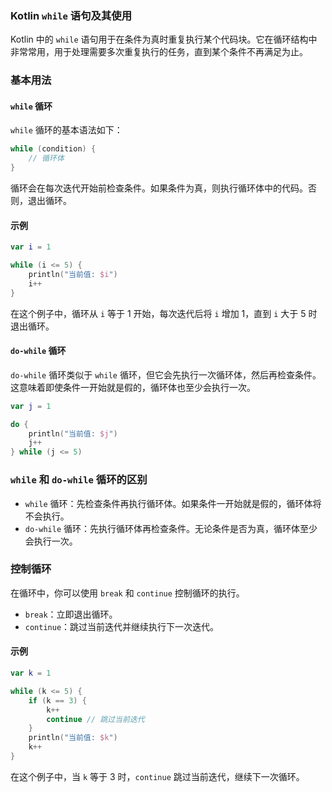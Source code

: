 ### Kotlin `while` 语句及其使用

Kotlin 中的 `while` 语句用于在条件为真时重复执行某个代码块。它在循环结构中非常常用，用于处理需要多次重复执行的任务，直到某个条件不再满足为止。

### 基本用法

#### `while` 循环

`while` 循环的基本语法如下：

```kotlin
while (condition) {
    // 循环体
}
```

循环会在每次迭代开始前检查条件。如果条件为真，则执行循环体中的代码。否则，退出循环。

#### 示例

```kotlin
var i = 1

while (i <= 5) {
    println("当前值: $i")
    i++
}
```

在这个例子中，循环从 `i` 等于 1 开始，每次迭代后将 `i` 增加 1，直到 `i` 大于 5 时退出循环。

#### `do-while` 循环

`do-while` 循环类似于 `while` 循环，但它会先执行一次循环体，然后再检查条件。这意味着即使条件一开始就是假的，循环体也至少会执行一次。

```kotlin
var j = 1

do {
    println("当前值: $j")
    j++
} while (j <= 5)
```

### `while` 和 `do-while` 循环的区别

- `while` 循环：先检查条件再执行循环体。如果条件一开始就是假的，循环体将不会执行。
- `do-while` 循环：先执行循环体再检查条件。无论条件是否为真，循环体至少会执行一次。

### 控制循环

在循环中，你可以使用 `break` 和 `continue` 控制循环的执行。

- `break`：立即退出循环。
- `continue`：跳过当前迭代并继续执行下一次迭代。

#### 示例

```kotlin
var k = 1

while (k <= 5) {
    if (k == 3) {
        k++
        continue // 跳过当前迭代
    }
    println("当前值: $k")
    k++
}
```

在这个例子中，当 `k` 等于 3 时，`continue` 跳过当前迭代，继续下一次循环。
